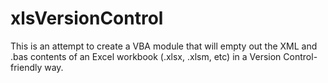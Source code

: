 xlsVersionControl
=================

This is an attempt to create a VBA module that will empty out the XML and .bas contents of an Excel workbook (.xlsx, .xlsm, etc) in a Version Control-friendly way.
